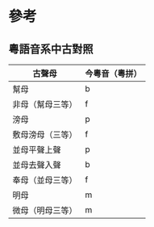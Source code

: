 # 參考

## 粵語音系中古對照
|古聲母|今粵音（粵拼）|
|---|---|
|幫母|b|
|非母（幫母三等）|f|
|滂母|p|
|敷母滂母（三等）|f|
|並母平聲上聲|p|
|並母去聲入聲|b|
|奉母（並母三等）|f|
|明母|m|
|微母（明母三等）|m|